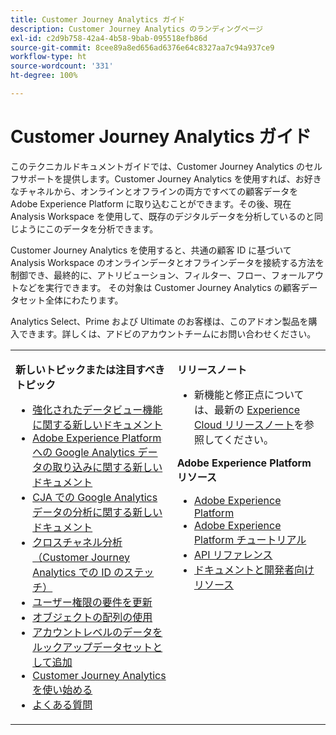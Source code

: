 ```yaml
---
title: Customer Journey Analytics ガイド
description: Customer Journey Analytics のランディングページ
exl-id: c2d9b758-42a4-4b58-9bab-095518efb86d
source-git-commit: 8cee89a8ed656ad6376e64c8327aa7c94a937ce9
workflow-type: ht
source-wordcount: '331'
ht-degree: 100%

---
```


# Customer Journey Analytics ガイド

このテクニカルドキュメントガイドでは、Customer Journey Analytics のセルフサポートを提供します。Customer Journey Analytics を使用すれば、お好きなチャネルから、オンラインとオフラインの両方ですべての顧客データを Adobe Experience Platform に取り込むことができます。その後、現在 Analysis Workspace を使用して、既存のデジタルデータを分析しているのと同じようにこのデータを分析できます。

Customer Journey Analytics を使用すると、共通の顧客 ID に基づいて Analysis Workspace のオンラインデータとオフラインデータを接続する方法を制御でき、最終的に、アトリビューション、フィルター、フロー、フォールアウトなどを実行できます。 その対象は Customer Journey Analytics の顧客データセット全体にわたります。

Analytics Select、Prime および Ultimate のお客様は、このアドオン製品を購入できます。詳しくは、アドビのアカウントチームにお問い合わせください。

<table frame="none"> 
 <tbody> 
  <tr> 
   <td colname="col1" colsep="0" rowsep="0" valign="top"> <p class="head"> <b>新しいトピックまたは注目すべきトピック</b> </p> <p> 
     <ul>
      <li><a href="https://experienceleague.adobe.com/docs/analytics-platform/using/cja-dataviews/data-views.html?lang=ja#cja-dataviews"> 強化されたデータビュー機能に関する新しいドキュメント </a> </li>
      <li><a href="https://experienceleague.adobe.com/docs/analytics-platform/using/cja-usecases/ga-to-cja.html?lang=ja#cja-usecases"> Adobe Experience Platform への Google Analytics データの取り込みに関する新しいドキュメント </a> </li>
      <li><a href="https://experienceleague.adobe.com/docs/analytics-platform/using/cja-usecases/ga-to-cja-reporting.html?lang=ja#cja-usecases"> CJA での Google Analytics データの分析に関する新しいドキュメント </a> </li>
      <li><a href="https://experienceleague.adobe.com/docs/analytics-platform/using/cja-connections/cca/overview.html?lang=ja#cja-connections"> クロスチャネル分析（Customer Journey Analytics での ID のステッチ） </a> </li>
      <li><a href="https://experienceleague.adobe.com/docs/analytics-platform/using/cja-overview/cja-overview.html?lang=ja#admin-access-permissions">ユーザー権限の要件を更新</a> </li>
      <li><a href="https://experienceleague.adobe.com/docs/analytics-platform/using/cja-usecases/object-arrays.html?lang=ja#cja-usecases"> オブジェクトの配列の使用 </a> </li>
      <li><a href="https://experienceleague.adobe.com/docs/analytics-platform/using/cja-usecases/b2b.html?lang=ja">アカウントレベルのデータをルックアップデータセットとして追加</a> </li>
      <li><a href="https://experienceleague.adobe.com/docs/analytics-platform/using/cja-overview/cja-getting-started.html?lang=ja">Customer Journey Analytics を使い始める</a> </li> 
      <li><a href="https://experienceleague.adobe.com/docs/analytics-platform/using/cja-overview/cja-faq.html?lang=ja">よくある質問</a> </li> 
   <td colname="col2" valign="top"> <p class="head"><b>リリースノート</b> </p> 
    <ul> 
     <li>新機能と修正点については、最新の <a href="https://experienceleague.adobe.com/docs/release-notes/experience-cloud/current.html?lang=ja" format="https" scope="external">Experience Cloud リリースノート</a>を参照してください。 </li> 
    </ul> <p class="head"> <b>Adobe Experience Platform リソース</b> </p> 
    <ul> 
     <li><a href="https://www.adobe.com/jp/experience-platform.html" format="http" scope="external">Adobe Experience Platform</a> </li> 
     <li> <a href="https://www.adobe.io/apis/experienceplatform/home/tutorials.html" format="https" scope="external">Adobe Experience Platform チュートリアル</a> </li> 
     <li><a href="https://www.adobe.io/apis/experienceplatform/home/api-reference.html" format="https" scope="external">API リファレンス</a> </li> 
     <li><a href="https://www.adobe.com/jp/experience-platform/documentation-and-developer-resources.html" format="https" scope="external">ドキュメントと開発者向けリソース</a> </li> 
    </ul> </td> 
  </tr> 
 </tbody> 
</table>
